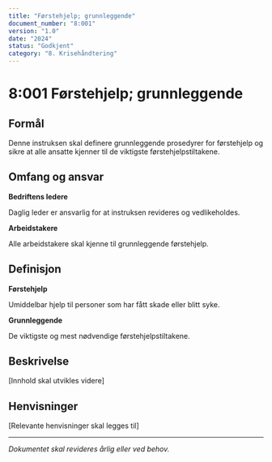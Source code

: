```yaml
---
title: "Førstehjelp; grunnleggende"
document_number: "8:001"
version: "1.0"
date: "2024"
status: "Godkjent"
category: "8. Krisehåndtering"
---
```


# 8:001 Førstehjelp; grunnleggende

## Formål

Denne instruksen skal definere grunnleggende prosedyrer for førstehjelp og sikre at alle ansatte kjenner til de viktigste førstehjelpstiltakene.

## Omfang og ansvar

**Bedriftens ledere**

Daglig leder er ansvarlig for at instruksen revideres og vedlikeholdes.

**Arbeidstakere**

Alle arbeidstakere skal kjenne til grunnleggende førstehjelp.

## Definisjon

**Førstehjelp**

Umiddelbar hjelp til personer som har fått skade eller blitt syke.

**Grunnleggende**

De viktigste og mest nødvendige førstehjelpstiltakene.

## Beskrivelse

[Innhold skal utvikles videre]

## Henvisninger

[Relevante henvisninger skal legges til]

---

*Dokumentet skal revideres årlig eller ved behov.*
